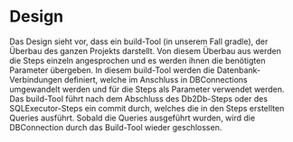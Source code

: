 # Design

Das Design sieht vor, dass ein build-Tool (in unserem Fall gradle), der Überbau des ganzen Projekts darstellt. Von diesem Überbau aus werden die Steps einzeln angesprochen und es werden ihnen die benötigten Parameter übergeben.
In diesem build-Tool werden die Datenbank-Verbindungen definiert, welche im Anschluss in DBConnections umgewandelt werden und für die Steps als Parameter verwendet werden. Das build-Tool führt nach dem Abschluss des Db2Db-Steps oder des SQLExecutor-Steps ein commit durch, welches die in den Steps erstellten Queries ausführt. Sobald die Queries ausgeführt wurden, wird die DBConnection durch das Build-Tool wieder geschlossen.